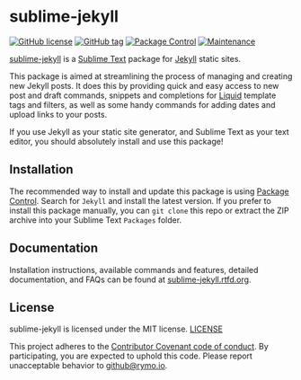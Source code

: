 sublime-jekyll
==============

[![GitHub license](https://img.shields.io/github/license/23maverick23/sublime-jekyll.svg)](https://github.com/23maverick23/sublime-jekyll/blob/master/LICENSE) [![GitHub tag](https://img.shields.io/github/tag/23maverick23/sublime-jekyll.svg)](https://github.com/23maverick23/sublime-jekyll/tags) [![Package Control](https://img.shields.io/packagecontrol/dt/Jekyll.svg)](https://packagecontrol.io/packages/Jekyll) [![Maintenance](https://img.shields.io/maintenance/yes/2016.svg)](http://23maverick23.github.io/sublime-jekyll/)

[sublime-jekyll](http://23maverick23.github.io/sublime-jekyll/) is a [Sublime Text](http://www.sublimetext.com/) package for [Jekyll](http://jekyllrb.com/) static sites.

This package is aimed at streamlining the process of managing and creating new Jekyll posts. It does this by providing quick and easy access to new post and draft commands, snippets and completions for [Liquid](https://github.com/Shopify/liquid/wiki/Liquid-for-Designers) template tags and filters, as well as some handy commands for adding dates and upload links to your posts.

If you use Jekyll as your static site generator, and Sublime Text as your text editor, you should absolutely install and use this package!

Installation
------------

The recommended way to install and update this package is using [Package Control](https://packagecontrol.io/). Search for `Jekyll` and install the latest version. If you prefer to install this package manually, you can `git clone` this repo or extract the ZIP archive into your Sublime Text `Packages` folder.

Documentation
-------------

Installation instructions, available commands and features, detailed documentation, and FAQs can be found at [sublime-jekyll.rtfd.org](http://sublime-jekyll.rtfd.org/).

License
-------

sublime-jekyll is licensed under the MIT license. [LICENSE](https://raw.githubusercontent.com/23maverick23/sublime-jekyll/master/LICENSE)

This project adheres to the [Contributor Covenant code of conduct](https://raw.githubusercontent.com/23maverick23/sublime-jekyll/master/CODE_OF_CONDUCT.md). By participating, you are expected to uphold this code. Please report unacceptable behavior to github@rymo.io.
